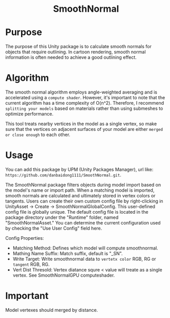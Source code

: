<div align="center">

# SmoothNormal

</div>

# Purpose

The purpose of this Unity package is to calculate smooth normals for objects that require outlining. In cartoon rendering, smooth normal information is often needed to achieve a good outlining effect.

# Algorithm

The smooth normal algorithm employs angle-weighted averaging and is accelerated using a `compute shader`. However, it's important to note that the current algorithm has a time complexity of O(n^2). Therefore, I recommend `splitting your models` based on materials rather than using submeshes to optimize performance.

This tool treats nearby vertices in the model as a single vertex, so make sure that the vertices on adjacent surfaces of your model are either `merged or close enough` to each other.

# Usage

You can add this package by UPM (Unity Packages Manager), url like: `https://github.com/danbaidong1111/SmoothNormal.git`.

The SmoothNormal package filters objects during model import based on the model's name or import path. When a matching model is imported, smooth normals are calculated and ultimately stored in vertex colors or tangents. Users can create their own custom config file by right-clicking in UnityAsset -> Create -> SmoothNormalGlobalConfig. This user-defined config file is globally unique. The default config file is located in the package directory under the "Runtime" folder, named "SmoothNormalAsset." You can determine the current configuration used by checking the "Use User Config" field here.

Config Properties:

* Matching Method: Defines which model will compute smoothnormal.
* Mathing Name Suffix: Match suffix, default is "_SN".
* Write Target: Write smoothnormal data to `vertetx color` RGB, RG or `tangent` RGB, RG.
* Vert Dist Thresold: Vertex diatance squre < value will treate as a single vertex. See SmoothNormalGPU computeshader.

# Important
Model vertexes should merged by distance.

